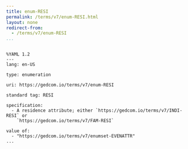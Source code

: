 ```yaml
---
title: enum-RESI
permalink: /terms/v7/enum-RESI.html
layout: none
redirect-from:
  - /terms/v7/enum-RESI
...
```


```

%YAML 1.2
---
lang: en-US

type: enumeration

uri: https://gedcom.io/terms/v7/enum-RESI

standard tag: RESI

specification:
  - A residence attribute; either `https://gedcom.io/terms/v7/INDI-RESI` or
    `https://gedcom.io/terms/v7/FAM-RESI`

value of:
  - "https://gedcom.io/terms/v7/enumset-EVENATTR"
...

```
